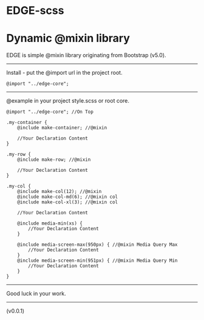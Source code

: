 # EDGE-scss

# Dynamic @mixin library
EDGE is simple @mixin library originating from Bootstrap (v5.0).

---

Install - put the @import url in the project root. 

    @import "../edge-core"; 

---

@example in your project style.scss or root core.

    @import "../edge-core"; //On Top

    .my-container {
        @include make-container; //@mixin

        //Your Declaration Content
    }

    .my-row {
        @include make-row; //@mixin

        //Your Declaration Content
    }
    
    .my-col {
        @include make-col(12); //@mixin
        @include make-col-md(6); //@mixin col 
        @include make-col-xl(3); //@mixin col

        //Your Declaration Content

        @include media-min(xs) {
            //Your Declaration Content
        }

        @include media-screen-max(950px) { //@mixin Media Query Max
            //Your Declaration Content
        }
        @include media-screen-min(951px) { //@mixin Media Query Min
            //Your Declaration Content
        }
    }

---

Good luck in your work.

---

(v0.0.1)
